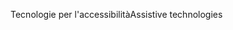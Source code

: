 <span data-ttu-id="8bff0-101">Tecnologie per l'accessibilità</span><span class="sxs-lookup"><span data-stu-id="8bff0-101">Assistive technologies</span></span>